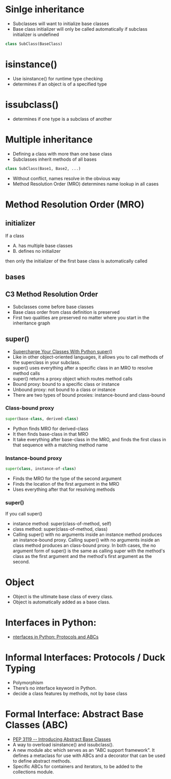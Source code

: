 # Sinlge inheritance
* Subclasses will want to initialize base classes
* Base class initializer will only be called automatically if subclass initializer is undefined
```python
class SubClass(BaseClass)
```

# isinstance()
* Use isinstance() for runtime type checking 
* determines if an object is of a specified type

# issubclass()
* determines if one type is a subclass of another

# Multiple inheritance
* Defining a class with more than one base class
* Subclasses inherit methods of all bases
```python
class SubClass(Base1, Base2, ...)
```

* Without conflict, names resolve in the obvious way
* Method Resolution Order (MRO) determines name lookup in all cases

# Method Resolution Order (MRO)
## initializer
If a class 
* A. has multiple base classes
* B. defines no initializer

then only the initializer of the first base class is automatically called 

## __bases__

## C3 Method Resolution Order 
* Subclasses come before base classes
* Base class order from class definition is preserved
* First two qualities are preserved no matter where you start in the inheritance graph

## super()
* [Supercharge Your Classes With Python super()](https://realpython.com/python-super/)
* Like in other object-oriented languages, it allows you to call methods of the superclass in your subclass.
* super() uses everything after a specific class in an MRO to resolve method calls 
* super() returns a proxy object which routes method calls
* Bound proxy: bound to a specific class or instance
* Unbound proxy: not bound to a class or instance
* There are two types of bound proxies: instance-bound and class-bound

### Class-bound proxy
```python
super(base-class, derived-class)
```
* Python finds MRO for derived-class
* It then finds base-class in that MRO
* It take everything after base-class in the MRO, and finds the first class in that sequence with a matching method name

### Instance-bound proxy
```python
super(class, instance-of-class)
``` 
* Finds the MRO for the type of the second argument
* Finds the location of the first argument in the MRO
* Uses everything after that for resolving methods

### super()
If you call super() 
* instance method: super(class-of-method, self)
* class method: super(class-of-method, class)
* Calling super() with no arguments inside an instance method produces an instance-bound proxy. 
Calling super() with no arguments inside an class method produces an class-bound proxy.
In both cases, the no argument form of super() is the same as 
calling super with the method's class as the first argument and the method's first argument as the second.



# Object
* Object is the ultimate base class of every class. 
* Object is automatically added as a base class.

# Interfaces in Python: 
* [nterfaces in Python: Protocols and ABCs](http://masnun.rocks/2017/04/15/interfaces-in-python-protocols-and-abcs/)

# Informal Interfaces: Protocols / Duck Typing
* Polymorphism
* There’s no interface keyword in Python.
* decide a class features by methods, not by base class 

# Formal Interface: Abstract Base Classes (ABC)
* [PEP 3119 -- Introducing Abstract Base Classes](https://www.python.org/dev/peps/pep-3119/)
* A way to overload isinstance() and issubclass().
* A new module abc which serves as an "ABC support framework". It defines a metaclass for use with ABCs and a decorator that can be used to define abstract methods.
* Specific ABCs for containers and iterators, to be added to the collections module.
